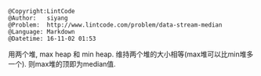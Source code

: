 ```
@Copyright:LintCode
@Author:   siyang
@Problem:  http://www.lintcode.com/problem/data-stream-median
@Language: Markdown
@Datetime: 16-11-02 01:53
```

用两个堆, max heap 和 min heap. 维持两个堆的大小相等(max堆可以比min堆多一个).  则max堆的顶即为median值. 
